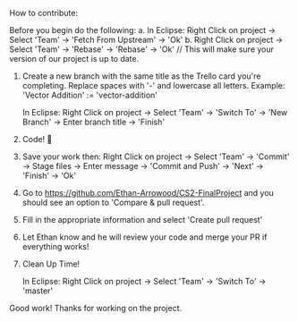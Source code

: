 How to contribute:

Before you begin do the following:
  a. In Eclipse: Right Click on project -> Select 'Team' -> 'Fetch From Upstream' -> 'Ok'
  b. Right Click on project -> Select 'Team' -> 'Rebase' -> 'Rebase' -> 'Ok'
  // This will make sure your version of our project is up to date. 


1. Create a new branch with the same title as the Trello card you're completing. 
   Replace spaces with '-' and lowercase all letters.
   Example: 'Vector Addition' := 'vector-addition'

   In Eclipse: Right Click on project -> Select 'Team' -> 'Switch To' -> 'New Branch' -> Enter branch title -> 'Finish'

2. Code! 🎉

3. Save your work then: 
   Right Click on project -> Select 'Team' -> 'Commit' -> Stage files -> 
   Enter message -> 'Commit and Push' -> 'Next' -> 'Finish' -> 'Ok'
   
4. Go to https://github.com/Ethan-Arrowood/CS2-FinalProject and you should see an option to 'Compare & pull request'.

5. Fill in the appropriate information and select 'Create pull request'

6. Let Ethan know and he will review your code and merge your PR if everything works!

7. Clean Up Time!

   In Eclipse: Right Click on project -> Select 'Team' -> 'Switch To' -> 'master'
   
Good work! Thanks for working on the project.

